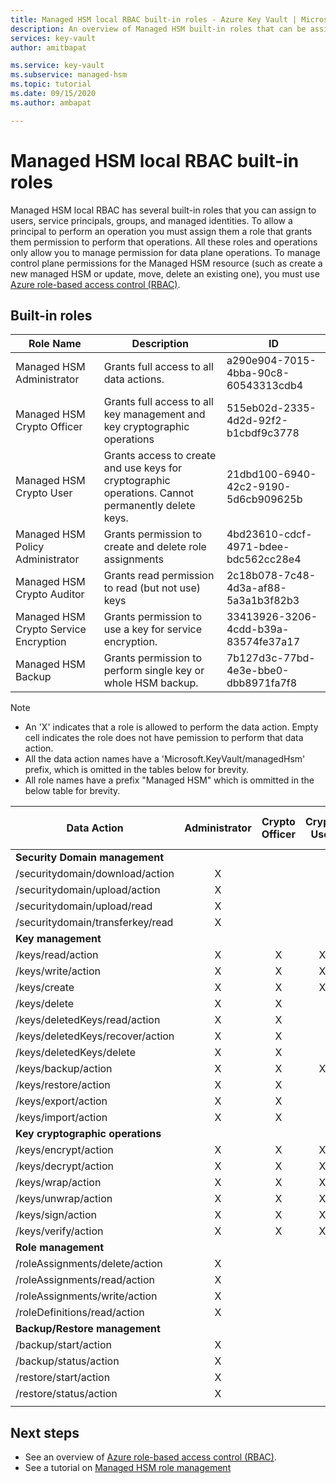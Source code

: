 ```yaml
---
title: Managed HSM local RBAC built-in roles - Azure Key Vault | Microsoft Docs
description: An overview of Managed HSM built-in roles that can be assigned to users, service principals, groups, and managed identities
services: key-vault
author: amitbapat

ms.service: key-vault
ms.subservice: managed-hsm
ms.topic: tutorial
ms.date: 09/15/2020
ms.author: ambapat

---
```

# Managed HSM local RBAC built-in roles

Managed HSM local RBAC has several built-in roles that you can assign to users, service principals, groups, and managed identities. To allow a principal to perform an operation you must assign them a role that grants them permission to perform that operations. All these roles and operations only allow you to manage permission for data plane operations. To manage control plane permissions for the Managed HSM resource (such as create a new managed HSM or update, move, delete an existing one), you must use [Azure role-based access control (RBAC)](../../role-based-access-control/overview.md).

## Built-in roles

|Role Name|Description|ID|
|---|---|---|
|Managed HSM Administrator| Grants full access to all data actions.|a290e904-7015-4bba-90c8-60543313cdb4|
|Managed HSM Crypto Officer| Grants full access to all key management and key cryptographic operations|515eb02d-2335-4d2d-92f2-b1cbdf9c3778|
|Managed HSM Crypto User|Grants access to create and use keys for cryptographic operations. Cannot permanently delete keys.|21dbd100-6940-42c2-9190-5d6cb909625b|
|Managed HSM Policy Administrator| Grants permission to create and delete role assignments|4bd23610-cdcf-4971-bdee-bdc562cc28e4|
|Managed HSM Crypto Auditor|Grants read permission to read (but not use) keys|2c18b078-7c48-4d3a-af88-5a3a1b3f82b3|
|Managed HSM Crypto Service Encryption| Grants permission to use a key for service encryption. |33413926-3206-4cdd-b39a-83574fe37a17|
|Managed HSM Backup| Grants permission to perform single key or whole HSM backup. |7b127d3c-77bd-4e3e-bbe0-dbb8971fa7f8|

> [!NOTE]  
> - An 'X' indicates that a role is allowed to perform the data action. Empty cell indicates the role does not have pemission to perform that data action.
> - All the data action names have a 'Microsoft.KeyVault/managedHsm' prefix, which is omitted in the tables below for brevity.
> - All role names have a prefix "Managed HSM" which is ommitted in the below table for brevity.

|Data Action | Administrator | Crypto Officer | Crypto User | Policy Administrator | Crypto Service Encryption | Backup | Crypto Auditor|
|---|---|---|---|---|---|---|---|
|**Security Domain management**|
/securitydomain/download/action|<center>X</center>||||||
/securitydomain/upload/action|<center>X</center>||||||
/securitydomain/upload/read|<center>X</center>||||||
/securitydomain/transferkey/read|<center>X</center>||||||
|**Key management**|
|/keys/read/action|<center>X</center>|<center>X</center>|<center>X</center>||<center>X</center>||<center>X</center>|
|/keys/write/action|<center>X</center>|<center>X</center>|<center>X</center>||||
|/keys/create|<center>X</center>|<center>X</center>|<center>X</center>||||
|/keys/delete|<center>X</center>|<center>X</center>|||||
|/keys/deletedKeys/read/action|<center>X</center>|<center>X</center>|||||
|/keys/deletedKeys/recover/action|<center>X</center>|<center>X</center>|||||
|/keys/deletedKeys/delete|<center>X</center>|<center>X</center>|||||<center>X</center>|
|/keys/backup/action|<center>X</center>|<center>X</center>|<center>X</center>|||<center>X</center>|
|/keys/restore/action|<center>X</center>|<center>X</center>|||||
|/keys/export/action|<center>X</center>|<center>X</center>|||||
|/keys/import/action|<center>X</center>|<center>X</center>|||||
|**Key cryptographic operations**|
|/keys/encrypt/action|<center>X</center>|<center>X</center>|<center>X</center>||||
|/keys/decrypt/action|<center>X</center>|<center>X</center>|<center>X</center>||||
|/keys/wrap/action|<center>X</center>|<center>X</center>|<center>X</center>||<center>X</center>||
|/keys/unwrap/action|<center>X</center>|<center>X</center>|<center>X</center>||<center>X</center>||
|/keys/sign/action|<center>X</center>|<center>X</center>|<center>X</center>||||
|/keys/verify/action|<center>X</center>|<center>X</center>|<center>X</center>||||
|**Role management**|
|/roleAssignments/delete/action|<center>X</center>|||<center>X</center>|||
|/roleAssignments/read/action|<center>X</center>|||<center>X</center>|||
|/roleAssignments/write/action|<center>X</center>|||<center>X</center>|||
|/roleDefinitions/read/action|<center>X</center>|||<center>X</center>|||
|**Backup/Restore management**|
|/backup/start/action|<center>X</center>|||||<center>X</center>|
|/backup/status/action|<center>X</center>|||||<center>X</center>|
|/restore/start/action|<center>X</center>||||||
|/restore/status/action|<center>X</center>||||||
||||||||

## Next steps

- See an overview of [Azure role-based access control (RBAC)](../../role-based-access-control/overview.md).
- See a tutorial on [Managed HSM role management](role-management.md)
